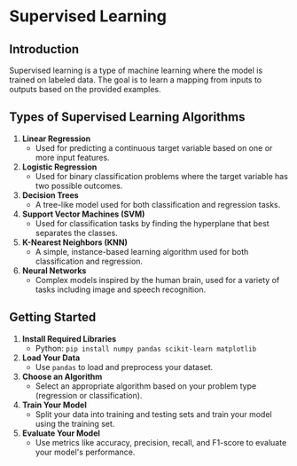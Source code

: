 # Supervised Learning

## Introduction
Supervised learning is a type of machine learning where the model is trained on labeled data. The goal is to learn a mapping from inputs to outputs based on the provided examples.

## Types of Supervised Learning Algorithms
1. **Linear Regression**
   - Used for predicting a continuous target variable based on one or more input features.
2. **Logistic Regression**
   - Used for binary classification problems where the target variable has two possible outcomes.
3. **Decision Trees**
   - A tree-like model used for both classification and regression tasks.
4. **Support Vector Machines (SVM)**
   - Used for classification tasks by finding the hyperplane that best separates the classes.
5. **K-Nearest Neighbors (KNN)**
   - A simple, instance-based learning algorithm used for both classification and regression.
6. **Neural Networks**
   - Complex models inspired by the human brain, used for a variety of tasks including image and speech recognition.

## Getting Started
1. **Install Required Libraries**
   - Python: `pip install numpy pandas scikit-learn matplotlib`
2. **Load Your Data**
   - Use `pandas` to load and preprocess your dataset.
3. **Choose an Algorithm**
   - Select an appropriate algorithm based on your problem type (regression or classification).
4. **Train Your Model**
   - Split your data into training and testing sets and train your model using the training set.
5. **Evaluate Your Model**
   - Use metrics like accuracy, precision, recall, and F1-score to evaluate your model's performance.